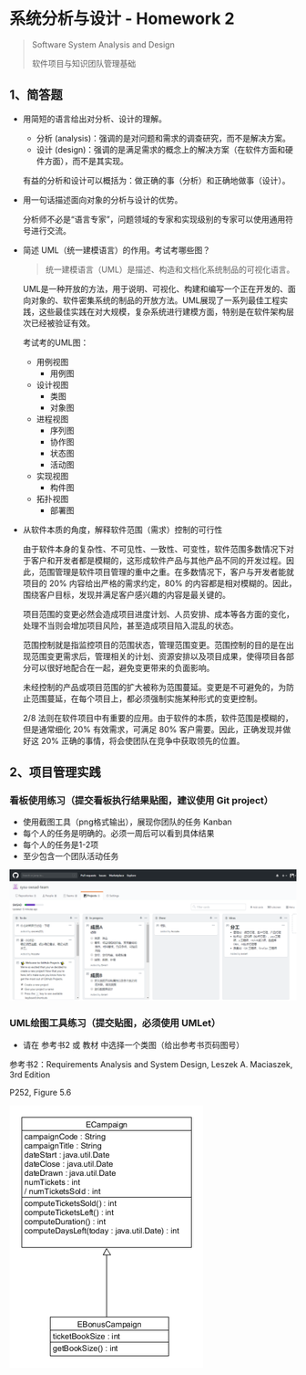 # 系统分析与设计 - Homework 2

> Software System Analysis and Design
>
> 软件项目与知识团队管理基础

## 1、简答题

- 用简短的语言给出对分析、设计的理解。

  * 分析 (analysis)：强调的是对问题和需求的调查研究，而不是解决方案。
  * 设计 (design)：强调的是满足需求的概念上的解决方案（在软件方面和硬件方面），而不是其实现。

  有益的分析和设计可以概括为：做正确的事（分析）和正确地做事（设计）。

- 用一句话描述面向对象的分析与设计的优势。

  分析师不必是“语言专家”，问题领域的专家和实现级别的专家可以使用通用符号进行交流。

- 简述 UML（统一建模语言）的作用。考试考哪些图？

  > 统一建模语言（UML）是描述、构造和文档化系统制品的可视化语言。

  UML是一种开放的方法，用于说明、可视化、构建和编写一个正在开发的、面向对象的、软件密集系统的制品的开放方法。UML展现了一系列最佳工程实践，这些最佳实践在对大规模，复杂系统进行建模方面，特别是在软件架构层次已经被验证有效。

  考试考的UML图：

  * 用例视图
    * 用例图
  * 设计视图
    * 类图
    * 对象图
  * 进程视图
    * 序列图
    * 协作图
    * 状态图
    * 活动图
  * 实现视图
    * 构件图
  * 拓扑视图
    * 部署图

- 从软件本质的角度，解释软件范围（需求）控制的可行性

  由于软件本身的复杂性、不可见性、一致性、可变性，软件范围多数情况下对于客户和开发者都是模糊的，这形成软件产品与其他产品不同的开发过程。因此，范围管理是软件项目管理的重中之重。在多数情况下，客户与开发者能就项目的 20% 内容给出严格的需求约定，80% 的内容都是相对模糊的。因此，围绕客户目标，发现并满足客户感兴趣的内容是最关键的。

  项目范围的变更必然会造成项目进度计划、人员安排、成本等各方面的变化，处理不当则会增加项目风险，甚至造成项目陷入混乱的状态。

  范围控制就是指监控项目的范围状态，管理范围变更。范围控制的目的是在出现范围变更需求后，管理相关的计划、资源安排以及项目成果，使得项目各部分可以很好地配合在一起，避免变更带来的负面影响。 

  未经控制的产品或项目范围的扩大被称为范围蔓延。变更是不可避免的，为防止范围蔓延，在每个项目上，都必须强制实施某种形式的变更控制。

  2/8 法则在软件项目中有重要的应用。由于软件的本质，软件范围是模糊的，但是通常细化 20% 有效需求，可满足 80% 客户需要。因此，正确发现并做好这 20% 正确的事情，将会使团队在竞争中获取领先的位置。

## 2、项目管理实践

### 看板使用练习（提交看板执行结果贴图，建议使用 Git project）

- 使用截图工具（png格式输出），展现你团队的任务 Kanban
- 每个人的任务是明确的。必须一周后可以看到具体结果
- 每个人的任务是1-2项
- 至少包含一个团队活动任务

![hw2kanban](assets/hw2kanban.png)

### UML绘图工具练习（提交贴图，必须使用 UMLet）

- 请在 参考书2 或 教材 中选择一个类图（给出参考书页码图号）

参考书2：Requirements Analysis and System Design, Leszek A. Maciaszek, 3rd Edition

P252, Figure 5.6

![hw2](assets/hw2.png)